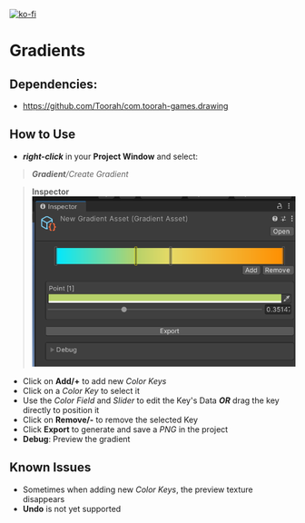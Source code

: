 [![ko-fi](https://ko-fi.com/img/githubbutton_sm.svg)](https://ko-fi.com/I2I5RJP3)

# Gradients
 
## Dependencies:
- https://github.com/Toorah/com.toorah-games.drawing

## How to Use
- ***right-click*** in your **Project Window** and select:
> ***Gradient**/Create Gradient*

> **Inspector**
><img src="Documentation~/Screenshots/Inspector.png" height="300" title="Gradient Asset Inspector">

- Click on **Add/+** to add new *Color Keys*
- Click on a *Color Key* to select it
- Use the *Color Field* and *Slider* to edit the Key's Data ***OR*** drag the key directly to position it
- Click on **Remove/-** to remove the selected Key
- Click **Export** to generate and save a *PNG* in the project
- **Debug**: Preview the gradient  

## Known Issues
- Sometimes when adding new *Color Keys*, the preview texture disappears
- **Undo** is not yet supported
